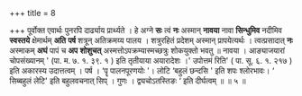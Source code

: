 +++
title = 8

+++
पूर्वोक्त एवार्थः पुनरपि दार्ढ्याय प्रार्थ्यते । हे अग्ने **सः** त्वं **नः** अस्मान् **नावया** नावा **सिन्धुमिव** नदीमिव **स्वस्तये** क्षेमार्थम् **अति** **पर्ष** शत्रून् अतिक्रमय्य पालय । शत्रुरहितं प्रदेशम् अस्मान् प्रापयेत्यर्थः । त्वत्प्रसादात् **नः** अस्माकम् **अघं** पापं च **अप** **शोशुचत्** अस्मत्तोऽपक्रम्यास्मच्छत्रुः शोकयुक्तो भवतु ॥ नावया । आङ्याजयारां चोपसंख्यानम् ' (पा. म. ७. १. ३९. १ ) इति तृतीयाया अयारादेशः ।' उपोत्तमं रिति' ( पा. सू. ६. १. २१७ ) इति अकारस्य उदात्तत्वम् । पर्ष । ‘पॄ पालनपूरणयोः '। लोटि ‘बहुलं छन्दसि ' इति शपः श्लोरभावः। ‘ सिब्बहुलं लेटि' इति बहुलवचनात् सिप् । गुणः । द्व्यचोऽतस्तिङः ‘ इति दीर्घत्वम् ॥ ॥ ५ ॥